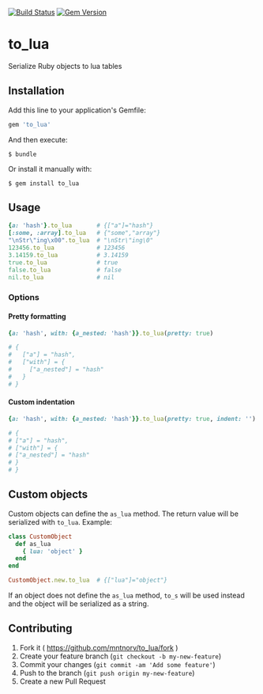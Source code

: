 [![Build Status](https://travis-ci.org/mntnorv/to_lua.svg)](https://travis-ci.org/mntnorv/to_lua)
[![Gem Version](https://badge.fury.io/rb/to_lua.svg)](http://badge.fury.io/rb/to_lua)

# to_lua
Serialize Ruby objects to lua tables

## Installation

Add this line to your application's Gemfile:

```ruby
gem 'to_lua'
```

And then execute:

    $ bundle

Or install it manually with:

    $ gem install to_lua

## Usage

```ruby
{a: 'hash'}.to_lua       # {["a"]="hash"}
[:some, :array].to_lua   # {"some","array"}
"\nStr\"ing\x00".to_lua  # "\nStr\"ing\0"
123456.to_lua            # 123456
3.14159.to_lua           # 3.14159
true.to_lua              # true
false.to_lua             # false
nil.to_lua               # nil
```

### Options
#### Pretty formatting

```ruby
{a: 'hash', with: {a_nested: 'hash'}}.to_lua(pretty: true)

# {
#   ["a"] = "hash",
#   ["with"] = {
#     ["a_nested"] = "hash"
#   }
# }

```

#### Custom indentation

```ruby
{a: 'hash', with: {a_nested: 'hash'}}.to_lua(pretty: true, indent: '')

# {
# ["a"] = "hash",
# ["with"] = {
# ["a_nested"] = "hash"
# }
# }
```

## Custom objects

Custom objects can define the `as_lua` method. The return value will be
serialized with `to_lua`. Example:

```ruby
class CustomObject
  def as_lua
    { lua: 'object' }
  end
end

CustomObject.new.to_lua  # {["lua"]="object"}
```

If an object does not define the `as_lua` method, `to_s` will be used instead
and the object will be serialized as a string.

## Contributing

1. Fork it ( https://github.com/mntnorv/to_lua/fork )
2. Create your feature branch (`git checkout -b my-new-feature`)
3. Commit your changes (`git commit -am 'Add some feature'`)
4. Push to the branch (`git push origin my-new-feature`)
5. Create a new Pull Request
